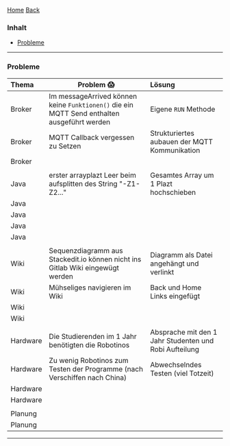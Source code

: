 [Home](home) [Back](DokuSolidus)


### Inhalt ###
- <a href="#p">Probleme</a>



----------

### <a name="p">Probleme</a>

| Thema| Problem :scream: | Lösung| 
| :------- | --- | :---- |
| Broker| Im messageArrived können keine `Funktionen()` die ein MQTT Send enthalten ausgeführt werden | Eigene `RUN` Methode|
|Broker| MQTT Callback vergessen zu Setzen | Strukturiertes aubauen der MQTT Kommunikation |
|Broker | | |
| | | |
| Java| erster arrayplazt Leer beim aufsplitten des String "-Z1-Z2..."| Gesamtes Array um 1 Plazt hochschieben |
| Java| | |
| Java| | |
| Java| | |
| Java| | |
| | | |
| Wiki| Sequenzdiagramm aus Stackedit.io können nicht ins Gitlab Wiki eingewügt werden | Diagramm als Datei angehängt und verlinkt |
| Wiki| Mühseliges navigieren im Wiki| Back und Home Links eingefügt |
| Wiki| | |
| Wiki| | |
| | | |
| Hardware| Die Studierenden im 1 Jahr benötigten die Robotinos |Absprache mit den 1 Jahr Studenten und Robi Aufteilung |
| Hardware| Zu wenig Robotinos zum Testen der Programme (nach Verschiffen nach China)|Abwechselndes Testen (viel Totzeit) |
| Hardware| | |
| Hardware| | |
| | | |
| Planung| | |
| Planung| | |

----------